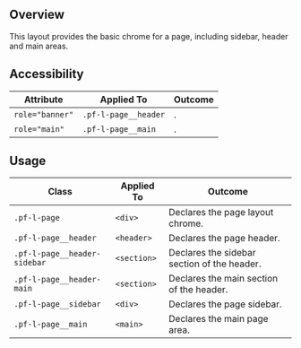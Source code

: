 ## Overview

This layout provides the basic chrome for a page, including sidebar, header and main areas.

## Accessibility

| Attribute | Applied To | Outcome |
| -- | -- | -- |
| `role="banner"` | `.pf-l-page__header` | .  |
| `role="main"` | `.pf-l-page__main` | .  |

## Usage

| Class | Applied To | Outcome |
| -- | -- | -- |
| `.pf-l-page` | `<div>` |   Declares the page layout chrome. |
| `.pf-l-page__header` | `<header>` |   Declares the page header. |
| `.pf-l-page__header-sidebar` | `<section>` |   Declares the sidebar section of the header. |
| `.pf-l-page__header-main` | `<section>` |   Declares the main section of the header. |
| `.pf-l-page__sidebar` | `<div>` |   Declares the page sidebar. |
| `.pf-l-page__main` | `<main>` |   Declares the main page area. |
